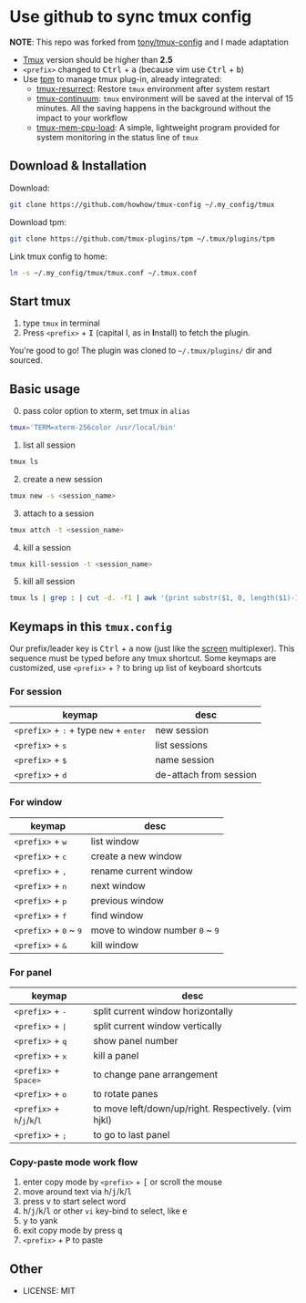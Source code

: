 
# Use github to sync tmux config
**NOTE**: This repo was forked from [tony/tmux-config](https://github.com/tony/tmux-config) and I made adaptation
- [Tmux](https://github.com/tmux/tmux) version should be higher than **2.5**
- `<prefix>` changed to <kbd>Ctrl</kbd> + <kbd>a</kbd> (because vim use <kbd>Ctrl</kbd> + <kbd>b</kbd>)
- Use [tpm](https://github.com/tmux-plugins/tpm) to manage tmux plug-in, already integrated:
  - [tmux-resurrect](https://github.com/tmux-plugins/tmux-resurrect): 
  Restore `tmux` environment after system restart
  - [tmux-continuum](https://github.com/tmux-plugins/tmux-continuum): 
  `tmux` environment will be saved at the interval of 15 minutes. All the saving happens in the background without the impact to your workflow
  - [tmux-mem-cpu-load](https://github.com/thewtex/tmux-mem-cpu-load): 
  A simple, lightweight program provided for system monitoring in the status line of `tmux`

## Download & Installation
Download:
```bash
git clone https://github.com/howhow/tmux-config ~/.my_config/tmux
```

Download tpm:
```bash
git clone https://github.com/tmux-plugins/tpm ~/.tmux/plugins/tpm
```

Link tmux config to home:
```bash
ln -s ~/.my_config/tmux/tmux.conf ~/.tmux.conf
```

## Start tmux
1. type `tmux` in terminal
2. Press `<prefix>` + <kbd>I</kbd> (capital I, as in **I**nstall) to fetch the plugin.

You're good to go! The plugin was cloned to `~/.tmux/plugins/` dir and sourced.

## Basic usage
0. pass color option to xterm, set tmux in `alias`
```bash
tmux='TERM=xterm-256color /usr/local/bin'
```

1. list all session
```bash
tmux ls
```
2. create a new session
```bash
tmux new -s <session_name>
```
3. attach to a session
```bash
tmux attch -t <session_name>
```
4. kill a session
```bash
tmux kill-session -t <session_name>
```
5. kill all session
```bash
tmux ls | grep : | cut -d. -f1 | awk '{print substr($1, 0, length($1)-1)}' | xargs kill
```

## Keymaps in this `tmux.config`
Our prefix/leader key is <kbd>Ctrl</kbd> + <kbd>a</kbd> now (just like the [screen](https://www.gnu.org/software/screen/) multiplexer). This sequence must be typed before any tmux shortcut. Some keymaps are customized, use `<prefix>` + <kbd>?</kbd> to bring up list of keyboard shortcuts

### For session
| keymap | desc |
|--------|------|
| `<prefix>` + <kbd>:</kbd>  + type `new` + <kbd>enter</kbd> | new session |
| `<prefix>` + <kbd>s</kbd> | list sessions |
| `<prefix>` + <kbd>$</kbd> | name session |
| `<prefix>` + <kbd>d</kbd> | de-attach from session |

### For window
| keymap | desc |
|--------|------|
| `<prefix>` + <kbd>w</kbd> | list window |
| `<prefix>` + <kbd>c</kbd> | create a new window |
| `<prefix>` + <kbd>,</kbd> | rename current window |
| `<prefix>` + <kbd>n</kbd> | next window |
| `<prefix>` + <kbd>p</kbd> | previous window |
| `<prefix>` + <kbd>f</kbd> | find window |
| `<prefix>` + <kbd>0</kbd> ~ <kbd>9</kbd> | move to window number `0` ~ `9` |
| `<prefix>` + <kbd>&</kbd> | kill window |

### For panel
| keymap | desc |
|--------|------|
| `<prefix>` + <kbd>-</kbd> | split current window horizontally |
| `<prefix>` + <kbd>\|</kbd> | split current window vertically |
| `<prefix>` + <kbd>q</kbd> | show panel number |
| `<prefix>` + <kbd>x</kbd> | kill a panel |
| `<prefix>` + <kbd>Space></kbd> | to change pane arrangement |
| `<prefix>` + <kbd>o</kbd> | to rotate panes |
| `<prefix>` + <kbd>h</kbd>/<kbd>j</kbd>/<kbd>k</kbd>/<kbd>l</kbd>  | to move left/down/up/right. Respectively. (vim hjkl)
| `<prefix>` + <kbd>;</kbd> | to go to last panel |

### Copy-paste mode work flow
1. enter copy mode by `<prefix>` + <kbd>[</kbd> or scroll the mouse
2. move around text via <kbd>h</kbd>/<kbd>j</kbd>/<kbd>k</kbd>/<kbd>l</kbd>
3. press <kbd>v</kbd> to start select word
4. <kbd>h</kbd>/<kbd>j</kbd>/<kbd>k</kbd>/<kbd>l</kbd> or other `vi` key-bind to select, like <kbd>e</kbd>
5. <kbd>y</kbd> to yank
6. exit copy mode by press <kbd>q</kbd>
7. `<prefix>` + <kbd>P</kbd> to paste

## Other
* LICENSE: MIT
